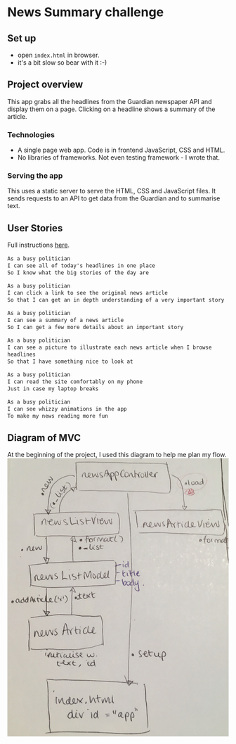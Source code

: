 # News Summary challenge

## Set up
- open `index.html` in browser.
- it's a bit slow so bear with it :-)

## Project overview

This app grabs all the headlines from the Guardian newspaper API and display them on a page.  Clicking on a headline shows a summary of the article.

### Technologies

- A single page web app.  Code is in frontend JavaScript, CSS and HTML.
- No libraries of frameworks. Not even testing framework - I wrote that.

### Serving the app

This uses a static server to serve the HTML, CSS and JavaScript files. It sends requests to an API to get data from the Guardian and to summarise text.

## User Stories

Full instructions [here](https://github.com/clarepins/news-summary-challenge/blob/d4cf6f0379a6024ec4cd6e78f84c47b59186a4e8/README.md).

```
As a busy politician
I can see all of today's headlines in one place
So I know what the big stories of the day are
```

```
As a busy politician
I can click a link to see the original news article
So that I can get an in depth understanding of a very important story
```

```
As a busy politician
I can see a summary of a news article
So I can get a few more details about an important story
```

```
As a busy politician
I can see a picture to illustrate each news article when I browse headlines
So that I have something nice to look at
```

```
As a busy politician
I can read the site comfortably on my phone
Just in case my laptop breaks
```

```
As a busy politician
I can see whizzy animations in the app
To make my news reading more fun
```

## Diagram of MVC

At the beginning of the project, I used this diagram to help me plan my flow.
![](https://github.com/clarepins/news-summary-challenge/blob/master/news_app_diagram.JPG)
